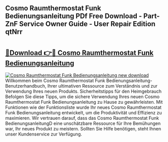 ## Cosmo Raumthermostat Funk Bedienungsanleitung PDf Free Download - Part-ZnF Service Owner Guide - User Repair Edition qtNrr

# <h2><a href="http://df13mdn.blite.top/?on=Cosmo+Raumthermostat+Funk+Bedienungsanleitung">🔗Download 👉🔴 Cosmo Raumthermostat Funk Bedienungsanleitung</a></h2>

[![Cosmo Raumthermostat Funk Bedienungsanleitung new download](https://i.imgur.com/lujVjoI.png)](http://df13mdn.blite.top/?on=Cosmo+Raumthermostat+Funk+Bedienungsanleitung)
Willkommen beim Cosmo Raumthermostat Funk Bedienungsanleitung-Benutzerhandbuch, Ihrer ultimativen Ressource zum Verständnis und zur Verwendung Ihres neuen Produkts. Sicherheitstipps für den Heimgebrauch Befolgen Sie diese Tipps, um die sichere Verwendung Ihres neuen Cosmo Raumthermostat Funk Bedienungsanleitung zu Hause zu gewährleisten. Mit Funktionen wie der Funktionsliste wurde Ihr neues Cosmo Raumthermostat Funk Bedienungsanleitung entwickelt, um die Produktivität und Effizienz zu maximieren. Wir vertrauen darauf, dass das Cosmo Raumthermostat Funk BedienungsanleitungD eine unschätzbare Ressource für Ihre Bemühungen war, Ihr neues Produkt zu meistern. Sollten Sie Hilfe benötigen, steht Ihnen unser Kundenservice zur Verfügung.
